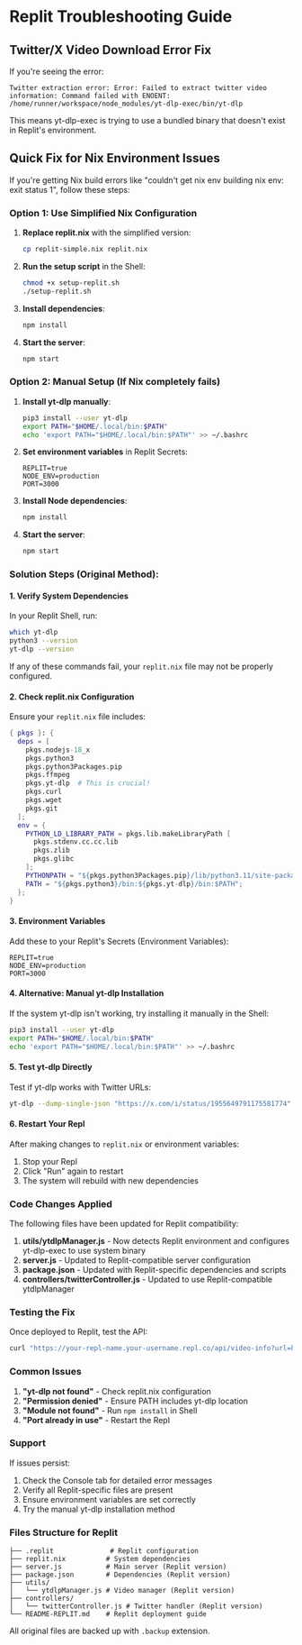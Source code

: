 # Replit Troubleshooting Guide

## Twitter/X Video Download Error Fix

If you're seeing the error:
```
Twitter extraction error: Error: Failed to extract twitter video information: Command failed with ENOENT: /home/runner/workspace/node_modules/yt-dlp-exec/bin/yt-dlp
```

This means yt-dlp-exec is trying to use a bundled binary that doesn't exist in Replit's environment.

## Quick Fix for Nix Environment Issues

If you're getting Nix build errors like "couldn't get nix env building nix env: exit status 1", follow these steps:

### Option 1: Use Simplified Nix Configuration

1. **Replace replit.nix** with the simplified version:
   ```bash
   cp replit-simple.nix replit.nix
   ```

2. **Run the setup script** in the Shell:
   ```bash
   chmod +x setup-replit.sh
   ./setup-replit.sh
   ```

3. **Install dependencies**:
   ```bash
   npm install
   ```

4. **Start the server**:
   ```bash
   npm start
   ```

### Option 2: Manual Setup (If Nix completely fails)

1. **Install yt-dlp manually**:
   ```bash
   pip3 install --user yt-dlp
   export PATH="$HOME/.local/bin:$PATH"
   echo 'export PATH="$HOME/.local/bin:$PATH"' >> ~/.bashrc
   ```

2. **Set environment variables** in Replit Secrets:
   ```
   REPLIT=true
   NODE_ENV=production
   PORT=3000
   ```

3. **Install Node dependencies**:
   ```bash
   npm install
   ```

4. **Start the server**:
   ```bash
   npm start
   ```

### Solution Steps (Original Method):

#### 1. Verify System Dependencies
In your Replit Shell, run:
```bash
which yt-dlp
python3 --version
yt-dlp --version
```

If any of these commands fail, your `replit.nix` file may not be properly configured.

#### 2. Check replit.nix Configuration
Ensure your `replit.nix` file includes:
```nix
{ pkgs }: {
  deps = [
    pkgs.nodejs-18_x
    pkgs.python3
    pkgs.python3Packages.pip
    pkgs.ffmpeg
    pkgs.yt-dlp  # This is crucial!
    pkgs.curl
    pkgs.wget
    pkgs.git
  ];
  env = {
    PYTHON_LD_LIBRARY_PATH = pkgs.lib.makeLibraryPath [
      pkgs.stdenv.cc.cc.lib
      pkgs.zlib
      pkgs.glibc
    ];
    PYTHONPATH = "${pkgs.python3Packages.pip}/lib/python3.11/site-packages";
    PATH = "${pkgs.python3}/bin:${pkgs.yt-dlp}/bin:$PATH";
  };
}
```

#### 3. Environment Variables
Add these to your Replit's Secrets (Environment Variables):
```
REPLIT=true
NODE_ENV=production
PORT=3000
```

#### 4. Alternative: Manual yt-dlp Installation
If the system yt-dlp isn't working, try installing it manually in the Shell:
```bash
pip3 install --user yt-dlp
export PATH="$HOME/.local/bin:$PATH"
echo 'export PATH="$HOME/.local/bin:$PATH"' >> ~/.bashrc
```

#### 5. Test yt-dlp Directly
Test if yt-dlp works with Twitter URLs:
```bash
yt-dlp --dump-single-json "https://x.com/i/status/1955649791175581774"
```

#### 6. Restart Your Repl
After making changes to `replit.nix` or environment variables:
1. Stop your Repl
2. Click "Run" again to restart
3. The system will rebuild with new dependencies

### Code Changes Applied

The following files have been updated for Replit compatibility:

1. **utils/ytdlpManager.js** - Now detects Replit environment and configures yt-dlp-exec to use system binary
2. **server.js** - Updated to Replit-compatible server configuration
3. **package.json** - Updated with Replit-specific dependencies and scripts
4. **controllers/twitterController.js** - Updated to use Replit-compatible ytdlpManager

### Testing the Fix

Once deployed to Replit, test the API:
```bash
curl "https://your-repl-name.your-username.repl.co/api/video-info?url=https%3A%2F%2Fx.com%2Fi%2Fstatus%2F1955649791175581774"
```

### Common Issues

1. **"yt-dlp not found"** - Check replit.nix configuration
2. **"Permission denied"** - Ensure PATH includes yt-dlp location
3. **"Module not found"** - Run `npm install` in Shell
4. **"Port already in use"** - Restart the Repl

### Support

If issues persist:
1. Check the Console tab for detailed error messages
2. Verify all Replit-specific files are present
3. Ensure environment variables are set correctly
4. Try the manual yt-dlp installation method

### Files Structure for Replit

```
├── .replit              # Replit configuration
├── replit.nix          # System dependencies
├── server.js           # Main server (Replit version)
├── package.json        # Dependencies (Replit version)
├── utils/
│   └── ytdlpManager.js # Video manager (Replit version)
├── controllers/
│   └── twitterController.js # Twitter handler (Replit version)
└── README-REPLIT.md    # Replit deployment guide
```

All original files are backed up with `.backup` extension.
